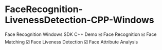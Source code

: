 # FaceRecognition-LivenessDetection-CPP-Windows
Face Recognition Windows SDK C++ Demo ☑️ Face Recognition ☑️ Face Matching ☑️ Face Liveness Detection ☑️ Face Attribute Analysis
